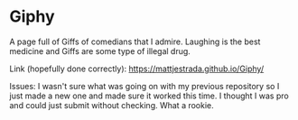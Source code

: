 # Giphy

A page full of Giffs of comedians that I admire. Laughing is the best medicine and Giffs are some type of illegal drug.

Link (hopefully done correctly): https://mattjestrada.github.io/Giphy/

Issues: I wasn't sure what was going on with my previous repository so I just made a new one and made sure it worked this time. I thought I was pro and could just submit without checking. What a rookie. 
